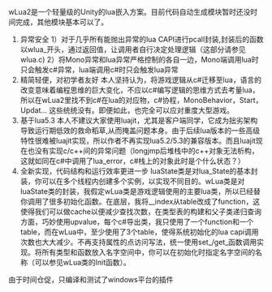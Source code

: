 wLua2是一个轻量级的Unity的lua嵌入方案。目前代码自动生成模块暂时还没时间完成，其他模块基本可以了。

1. 异常安全
	1）对于几乎所有能抛出异常的lua CAPI进行pcall封装,封装后的函数以wlua_开头，通过返回值，让调用者自行决定处理逻辑（这部分请参见wlua.c)
	2）将Mono异常和lua异常严格控制的各自一边，Mono端调用lua时只会触发c#异常，lua端调用c#时只会触发lua异常
2. 精简轻便，对初学者友好
	本人坚持认为，将游戏逻辑从c#迁移至lua，语言的改变意味着编程思维的巨大变化，不应以c#编写逻辑的思维方式去考量lua，所以在wLua2里找不到c#在lua的对应物，c#协程，MonoBehavior，Start，Updat... 这些统统没有。即便如此，也完全可以应对重度大型游戏。	
3. 基于lua5.3
	本人不建议大家使用luajit，尤其是客户端同学，它成为拙劣架构导致运行期低效的救命稻草,从而掩盖问题本身。由于后续lua版本的一些高级特性很难被luajit实现，所以作者不再实现lua5.2/5.3的兼容版本。而且luajit现在也没有实现c/c++间的异常问题（longjmp后堆栈中的c++对象无法析构，这就如同在c#中调用了lua_error，c#栈上的对象此时是个什么状态？）
4. 全新实现，代码结构和运行效率更进一步
	luaState类是对lua_State的基本封装，你可以在多个线程内创建多个实例，以实现不同目的。wLua类是对luaState类的封装，我假定wLua类是游戏逻辑使用的主要lua类，所以已经替你调用了很多初始化函数。在底层，我将__index从table改成了function，这使得我们可以做cache以便减少查找次数，在类型表的构建和父子类递归查询方面，巧妙使用upvalue，每个c#导出类，我只使用了一个function和一个table，而在wLua中，至少使用了3个table，使得系统初始化的lua capi调用次数也大大减少。不再支持属性的点访问写法，统一使用set_/get_函数调用实现。将所有类型和函数放入名字空间中，你可以在初始化时指定名字空间的名称（可以参见wLua类的Init函数）。

由于时间仓促，只编译和测试了windows平台的插件
